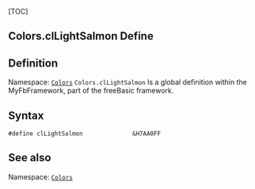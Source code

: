 [TOC]
## Colors.clLightSalmon Define

## Definition
Namespace: [`Colors`](Colors.md)
`Colors.clLightSalmon` Is a global definition within the MyFbFramework, part of the freeBasic framework.
## Syntax

```freeBasic
#define clLightSalmon              &H7AA0FF
```

## See also
Namespace: [`Colors`](Colors.md)
